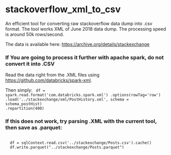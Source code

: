 # stackoverflow_xml_to_csv
An efficient tool for converting raw stackoverflow data dump into .csv format. The tool works XML of June 2018 data dump. The processing speed is around 50k rows/second. 

The data is available here: https://archive.org/details/stackexchange

### If You are going to process it further with apache spark, do not convert it into .CSV 
Read the data right from the .XML files using https://github.com/databricks/spark-xml. 

Then simply:
<code>
df = spark.read.format('com.databricks.spark.xml')
  .options(rowTag='row')
  .load('../stackexchange/xml/PostHistory.xml', schema = schema_postHist)
  .repartition(400)
</code>

### If this does not work, try parsing .XML with the current tool, then save as .parquet:

<code>
  df = sqlContext.read.csv('../stackexchange/Posts.csv').cache()
  df.write.parquet("../stackexchange/Posts.parquet")
</code>
